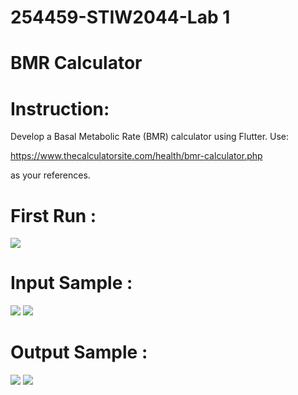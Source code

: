 # 254459-STIW2044-Lab 1
# BMR Calculator

# Instruction:

Develop a Basal Metabolic Rate (BMR) calculator using Flutter. Use:

https://www.thecalculatorsite.com/health/bmr-calculator.php 

as your references. 

# First Run : 
![](https://github.com/ChongMeiYong/254459-STIW2044-Lab-1/blob/master/FirstRun.png?raw=true&s=30)

# Input Sample :
![](https://github.com/ChongMeiYong/254459-STIW2044-Lab-1/blob/master/Input1.png)
![](https://github.com/ChongMeiYong/254459-STIW2044-Lab-1/blob/master/Input2.png)

# Output Sample :
![](https://github.com/ChongMeiYong/254459-STIW2044-Lab-1/blob/master/Output1.png)
![](https://github.com/ChongMeiYong/254459-STIW2044-Lab-1/blob/master/Output2.png)




